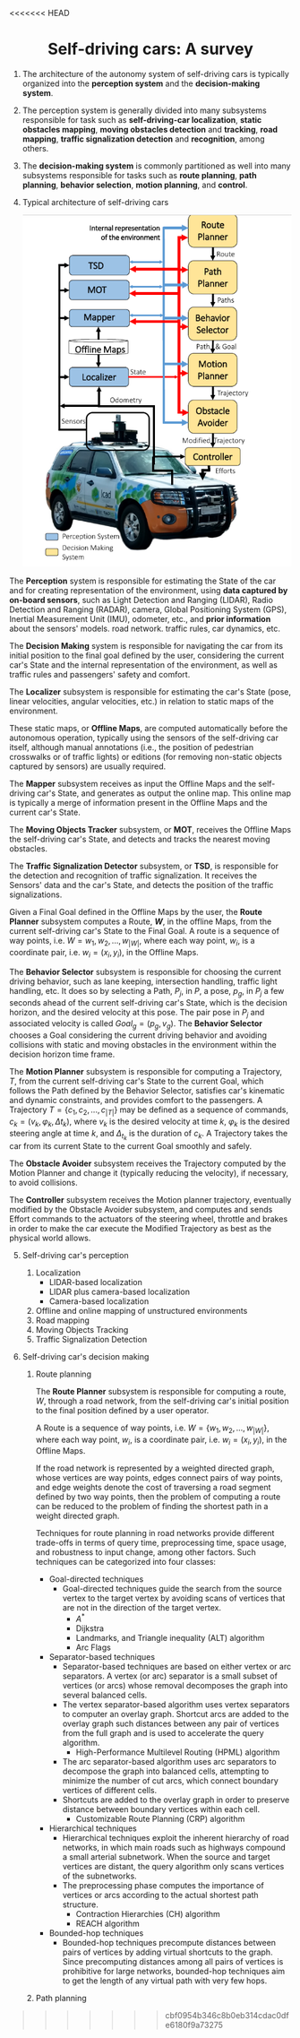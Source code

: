 <<<<<<< HEAD
# <center>Self-driving cars: A survey</center>

1. The architecture of the autonomy system of self-driving cars is typically organized into the **perception system** and the **decision-making system**.

2. The perception system is generally divided into many subsystems responsible for task such as **self-driving-car localization**, **static obstacles mapping**, **moving obstacles detection** and **tracking**, **road mapping**, **traffic signalization detection** and **recognition**, among others.

3. The **decision-making system** is commonly partitioned as well into  many subsystems responsible for tasks such as **route planning**, **path planning**, **behavior selection**, **motion planning**, and **control**.

4. Typical architecture of self-driving cars

   <img src="./photo/aritecture.png" alt="aritecture" style="zoom:75%;" />

The **Perception** system is responsible for estimating the State of the car and for creating representation of the environment, using **data captured by on-board sensors**, such as Light Detection and Ranging (LIDAR), Radio Detection and Ranging (RADAR), camera, Global Positioning System (GPS), Inertial Measurement Unit (IMU), odometer, etc., and **prior information** about the sensors' models. road network. traffic rules, car dynamics, etc.

The **Decision Making** system is responsible for navigating the car from its initial position to the final goal defined by the user, considering the current car's State and the internal representation of the environment, as well as traffic rules and passengers' safety and comfort.

The **Localizer** subsystem is responsible for estimating the car's State (pose, linear velocities, angular velocities, etc.) in relation to static maps of the environment.

These static maps, or **Offline Maps**, are computed automatically before the autonomous operation, typically using the sensors of the self-driving car itself, although manual annotations (i.e., the position of pedestrian crosswalks or of traffic lights) or editions (for removing non-static objects captured by sensors) are usually required.

The **Mapper** subsystem receives as input the Offline Maps and the self-driving car's State, and generates as output the online map. This online map is typically a merge of information present in the Offline Maps and the current car's State.

The **Moving Objects Tracker** subsystem, or **MOT**, receives the Offline Maps the self-driving car's State, and detects and tracks the nearest moving obstacles.

The **Traffic Signalization Detector** subsystem, or **TSD**, is responsible for the detection and recognition of traffic signalization. It receives the Sensors' data and the car's State, and detects the position of the traffic signalizations.

Given a Final Goal defined in the Offline Maps by the user, the **Route Planner** subsystem computes a Route, **$W$**, in the offline Maps, from the current self-driving car's State to the Final Goal. A route is a sequence of way points, i.e. $W={w_1,w_2,...,w_{|W|}}$, where each way point, $w_i$, is a coordinate pair, i.e. $w_i=(x_i,y_i)$, in the Offline Maps.

The **Behavior Selector** subsystem is responsible for choosing the current driving behavior, such as lane keeping, intersection handling, traffic light handling, etc. It does so by selecting a Path, $P_j$, in $P$, a pose, $p_g$, in $P_j$ a few seconds ahead of the current self-driving car's State, which is the decision horizon, and the desired velocity at this pose. The pair pose in $P_j$ and associated velocity is called $Goal_g=(p_g, v_g)$. The **Behavior Selector** chooses a Goal considering the current driving behavior and avoiding collisions with static and moving obstacles in the environment within the decision horizon time frame.

The **Motion Planner** subsystem is responsible for computing a Trajectory, $T$, from the current self-driving car's State to the current Goal, which follows the Path defined by the Behavior Selector, satisfies car's kinematic and dynamic constraints, and provides comfort to the passengers. A Trajectory $T=\{c_1, c_2,...,c_{|T|}\}$ may be defined as a sequence of commands, $c_k = (v_k, \varphi_k, \Delta t_k)$, where $v_k$ is the desired velocity at time $k$, $\varphi_k$ is the desired steering angle at time $k$, and $\Delta_{t_k}$ is the duration of $c_k$. A Trajectory takes the car from its current State to the current Goal smoothly and safely.

The **Obstacle Avoider** subsystem receives the Trajectory computed by the Motion Planner and change it (typically reducing the velocity), if necessary, to avoid collisions.

The **Controller** subsystem receives the Motion planner trajectory, eventually modified by the Obstacle Avoider subsystem, and computes and sends Effort commands to the actuators of the steering wheel,  throttle and brakes in order to make the car execute the Modified Trajectory as best as the physical world allows.

5. Self-driving car's perception
   1. Localization
      - LIDAR-based localization
      - LIDAR plus camera-based localization
      - Camera-based localization
   2. Offline and  online mapping of unstructured environments
   3. Road mapping
   4. Moving Objects Tracking
   5. Traffic Signalization Detection

6. Self-driving car's decision making
   
   1. Route planning
   
      The **Route Planner** subsystem is responsible for computing a route, $W$, through a road network, from the self-driving car's initial position to the final position defined by a user operator. 
   
      A Route is a sequence of way points, i.e. $W=\{w_1, w_2, ...,w_{|W|}\}$, where each way point, $w_i$, is a coordinate pair, i.e. $w_i=(x_i, y_i)$, in the Offline Maps.
   
      If the road network is represented by a weighted directed graph, whose vertices are way points, edges connect pairs of way points, and edge weights denote the cost of traversing a road segment defined by two way points, then the problem of computing a route can be reduced to the problem of finding the shortest path in a weight directed graph.
   
      Techniques for route planning in road networks provide different trade-offs in terms of query time, preprocessing time, space usage, and robustness to input change, among other factors. Such techniques can be categorized into four classes:
   
      - Goal-directed techniques
        - Goal-directed techniques guide the search from the source vertex to the target vertex by avoiding scans of vertices that are not in the direction of the target vertex.
          - $A^*$
          - Dijkstra
          - Landmarks, and Triangle inequality (ALT) algorithm
          - Arc Flags
      - Separator-based techniques
        - Separator-based techniques are based on either vertex or arc separators. A vertex (or arc) separator is a small subset of vertices (or arcs) whose removal decomposes the graph into several balanced cells.
        - The vertex separator-based algorithm uses vertex separators to computer an overlay graph. Shortcut arcs are added to the overlay graph such distances between any pair of vertices from the full graph and is used to accelerate the query algorithm.
          - High-Performance Multilevel Routing (HPML) algorithm
        - The arc separator-based algorithm uses arc separators to decompose the graph into balanced cells, attempting to minimize the number of cut arcs, which connect boundary vertices of different cells.
        - Shortcuts are added to the overlay graph in order to preserve distance between boundary vertices within each cell.
          - Customizable Route Planning (CRP) algorithm
      - Hierarchical techniques
        - Hierarchical techniques exploit the inherent hierarchy of road networks, in which main roads such as highways compound a small arterial subnetwork. When the source and target vertices are distant, the query algorithm only scans vertices of the subnetworks.
        - The preprocessing phase computes the importance of vertices or arcs according to the actual shortest path structure.
          - Contraction Hierarchies (CH) algorithm
          - REACH algorithm
      - Bounded-hop techniques
        - Bounded-hop techniques precompute distances between pairs of vertices by adding virtual shortcuts to the graph. Since precomputing distances among all pairs of vertices is prohibitive for large networks, bounded-hop techniques aim to get the length of any virtual path with very few hops.
   
   2. Path planning









>>>>>>> cbf0954b346c8b0eb314cdac0dfe6180f9a73275
